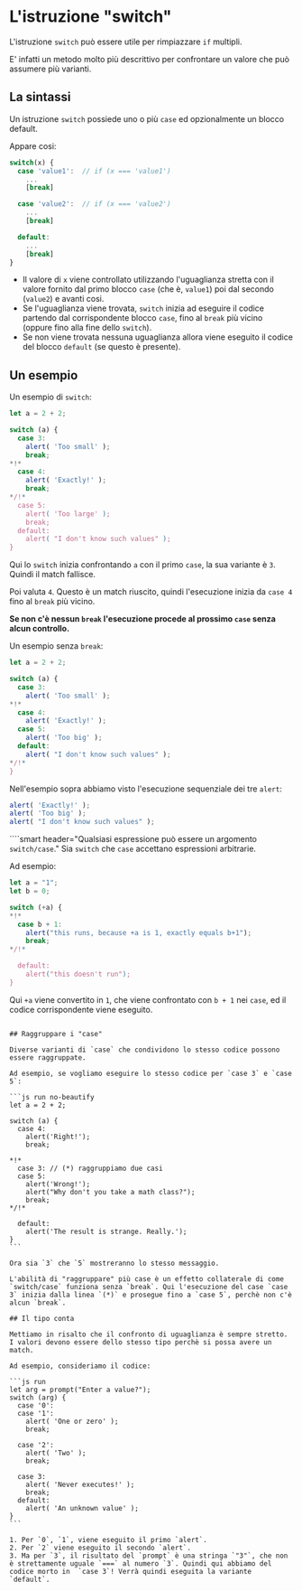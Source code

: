 # L'istruzione "switch"

L'istruzione `switch` può essere utile per rimpiazzare `if` multipli.

E' infatti un metodo molto più descrittivo per confrontare un valore che può assumere più varianti.

## La sintassi

Un istruzione `switch` possiede uno o più `case` ed opzionalmente un blocco default.

Appare cosi:

```js no-beautify
switch(x) {
  case 'value1':  // if (x === 'value1')
    ...
    [break]

  case 'value2':  // if (x === 'value2')
    ...
    [break]

  default:
    ...
    [break]
}
```

- Il valore di `x` viene controllato utilizzando l'uguaglianza stretta con il valore fornito dal primo blocco `case` (che è, `value1`) poi dal secondo (`value2`) e avanti cosi.
- Se l'uguaglianza viene trovata, `switch` inizia ad eseguire il codice partendo dal corrispondente blocco `case`, fino al `break` più vicino (oppure fino alla fine dello `switch`).
- Se non viene trovata nessuna uguaglianza allora viene eseguito il codice del blocco `default` (se questo è presente).

## Un esempio

Un esempio di `switch`:

```js run
let a = 2 + 2;

switch (a) {
  case 3:
    alert( 'Too small' );
    break;
*!*
  case 4:
    alert( 'Exactly!' );
    break;
*/!*
  case 5:
    alert( 'Too large' );
    break;
  default:
    alert( "I don't know such values" );
}
```

Qui lo `switch` inizia confrontando `a` con il primo `case`, la sua variante è `3`. Quindi il match fallisce.

Poi valuta `4`. Questo è un match riuscito, quindi l'esecuzione inizia da `case 4` fino al `break` più vicino.

**Se non c'è nessun `break` l'esecuzione procede al prossimo `case` senza alcun controllo.**

Un esempio senza `break`:

```js run
let a = 2 + 2;

switch (a) {
  case 3:
    alert( 'Too small' );
*!*
  case 4:
    alert( 'Exactly!' );
  case 5:
    alert( 'Too big' );
  default:
    alert( "I don't know such values" );
*/!*
}
```

Nell'esempio sopra abbiamo visto l'esecuzione sequenziale dei tre `alert`:

```js
alert( 'Exactly!' );
alert( 'Too big' );
alert( "I don't know such values" );
```

````smart header="Qualsiasi espressione può essere un argomento `switch/case`."
Sia `switch` che `case` accettano espressioni arbitrarie.

Ad esempio:

```js run
let a = "1";
let b = 0;

switch (+a) {
*!*
  case b + 1:
    alert("this runs, because +a is 1, exactly equals b+1");
    break;
*/!*

  default:
    alert("this doesn't run");
}
```
Qui `+a` viene convertito in `1`, che viene confrontato con `b + 1` nei `case`, ed il codice corrispondente viene eseguito.
````

## Raggruppare i "case"

Diverse varianti di `case` che condividono lo stesso codice possono essere raggruppate.

Ad esempio, se vogliamo eseguire lo stesso codice per `case 3` e `case 5`:

```js run no-beautify
let a = 2 + 2;

switch (a) {
  case 4:
    alert('Right!');
    break;

*!*
  case 3: // (*) raggruppiamo due casi
  case 5:
    alert('Wrong!');
    alert("Why don't you take a math class?");
    break;
*/!*

  default:
    alert('The result is strange. Really.');
}
```

Ora sia `3` che `5` mostreranno lo stesso messaggio.

L'abilità di "raggruppare" più case è un effetto collaterale di come `switch/case` funziona senza `break`. Qui l'esecuzione del case `case 3` inizia dalla linea `(*)` e prosegue fino a `case 5`, perchè non c'è alcun `break`.

## Il tipo conta

Mettiamo in risalto che il confronto di uguaglianza è sempre stretto. I valori devono essere dello stesso tipo perchè si possa avere un match.

Ad esempio, consideriamo il codice:

```js run
let arg = prompt("Enter a value?");
switch (arg) {
  case '0':
  case '1':
    alert( 'One or zero' );
    break;

  case '2':
    alert( 'Two' );
    break;

  case 3:
    alert( 'Never executes!' );
    break;
  default:
    alert( 'An unknown value' );
}
```

1. Per `0`, `1`, viene eseguito il primo `alert`.
2. Per `2` viene eseguito il secondo `alert`.
3. Ma per `3`, il risultato del `prompt` è una stringa `"3"`, che non è strettamente uguale `===` al numero `3`. Quindi qui abbiamo del codice morto in  `case 3`! Verrà quindi eseguita la variante `default`.
